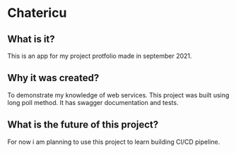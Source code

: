 # Chatericu

## What is it?

This is an app for my project protfolio made in september 2021.

## Why it was created?

To demonstrate my knowledge of web services. This project was built using long poll method. It has swagger documentation and tests.

## What is the future of this project?

For now i am planning to use this project to learn building CI/CD pipeline.
